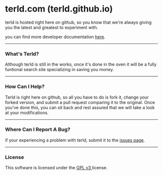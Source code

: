 terld.com (terld.github.io)
=========

terld is hosted right here on github, so you know that we're always giving you the latest and greatest to experiment with.


you can find more developer documentation [here](http://terld.com/wiki/dev.html).

---

### What's Terld?

Although terld is still in the works, once it's done in the oven it will be a fully funtional search site specializing in saving you money.

---

### How Can I Help?

Terld is right here on github, so all you have to do is fork it, change your forked version, and submit a pull request comparing it to the original. Once you've done this, you can sit back and rest assured that we will take a look at your modifications.

---

### Where Can I Report A Bug?

if your experiencing a problem with terld, submit it to the [issues page](http://github.com/terld/terld.github.io/issues).

---

### License

This software is licensed under the [GPL v3 ](http://choosealicense.com/licenses/gpl-v3/) license.
